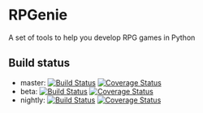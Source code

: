 # RPGenie
A set of tools to help you develop RPG games in Python

## Build status

* master: [![Build Status](https://travis-ci.org/Diapolo10/RPGenie.svg?branch=master)](https://travis-ci.org/Diapolo10/RPGenie) [![Coverage Status](https://coveralls.io/repos/github/Diapolo10/RPGenie/badge.svg?branch=master)](https://coveralls.io/github/Diapolo10/RPGenie?branch=master)
* beta: [![Build Status](https://travis-ci.org/Diapolo10/RPGenie.svg?branch=beta)](https://travis-ci.org/Diapolo10/RPGenie) [![Coverage Status](https://coveralls.io/repos/github/Diapolo10/RPGenie/badge.svg?branch=beta)](https://coveralls.io/github/Diapolo10/RPGenie?branch=beta)
* nightly: [![Build Status](https://travis-ci.org/Diapolo10/RPGenie.svg?branch=nightly)](https://travis-ci.org/Diapolo10/RPGenie) [![Coverage Status](https://coveralls.io/repos/github/Diapolo10/RPGenie/badge.svg?branch=nightly)](https://coveralls.io/github/Diapolo10/RPGenie?branch=nightly)
